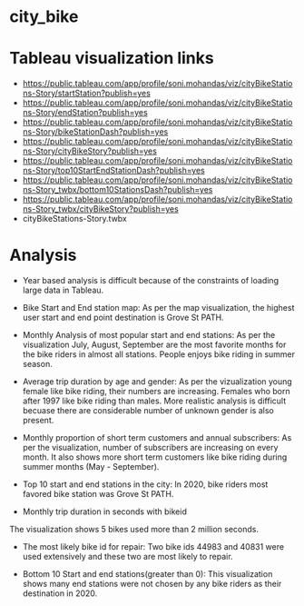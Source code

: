 # city_bike

# Tableau visualization links

* https://public.tableau.com/app/profile/soni.mohandas/viz/cityBikeStations-Story/startStation?publish=yes
* https://public.tableau.com/app/profile/soni.mohandas/viz/cityBikeStations-Story/endStation?publish=yes
* https://public.tableau.com/app/profile/soni.mohandas/viz/cityBikeStations-Story/bikeStationDash?publish=yes
* https://public.tableau.com/app/profile/soni.mohandas/viz/cityBikeStations-Story/cityBikeStory?publish=yes
* https://public.tableau.com/app/profile/soni.mohandas/viz/cityBikeStations-Story/top10StartEndStationDash?publish=yes
* https://public.tableau.com/app/profile/soni.mohandas/viz/cityBikeStations-Story_twbx/bottom10StationsDash?publish=yes
* https://public.tableau.com/app/profile/soni.mohandas/viz/cityBikeStations-Story_twbx/cityBikeStory?publish=yes
* cityBikeStations-Story.twbx

# Analysis

* Year based analysis is difficult because of the constraints of loading large data in Tableau.

* Bike Start and End station map: 
As per the map visualization, the highest user start and end point destination is Grove St PATH.

* Monthly Analysis of most popular start and end stations: 
As per the visualization July, August, September are the most favorite months for the bike riders in almost all stations. People enjoys bike riding in summer season.

* Average trip duration by age and gender: 
As per the vizualization young female like bike riding, their numbers are increasing. Females who born after 1997 like bike riding than males.  More realistic analysis is difficult becuase there are considerable number of unknown gender is also present.

* Monthly proportion of short term customers and annual subscribers: 
As per the visualization, number of subscribers are increasing on every month.  It also shows more short term customers like bike riding during summer months (May - September).

* Top 10 start and end stations in the city: 
In 2020, bike riders most favored bike station was Grove St PATH.

* Monthly trip duration in seconds with bikeid

The visualization shows 5 bikes used more than 2 million seconds.

* The most likely bike id for repair: 
Two bike ids 44983 and 40831 were used extensively and these two are most likely to repair.

* Bottom 10 Start and end stations(greater than 0): 
This visualization shows many end stations were not chosen by any bike riders as their destination in 2020.
